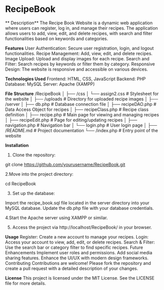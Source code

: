 # RecipeBook
** Description**
The Recipe Book Website is a dynamic web application where users can register, log in, and manage their recipes. The application allows users to add, view, edit, and delete recipes, with search and filter functionalities based on keywords and categories.

**Features**
User Authentication: Secure user registration, login, and logout functionalities.
Recipe Management: Add, view, edit, and delete recipes.
Image Upload: Upload and display images for each recipe.
Search and Filter: Search recipes by keywords or filter them by category.
Responsive Design: The website is responsive and accessible on various devices.

**Technologies Used**
Frontend: HTML, CSS, JavaScript
Backend: PHP
Database: MySQL
Server: Apache (XAMPP)

**File Structure**
/RecipeBook
│
├── /css
│   └── assign2.css            # Stylesheet for the website
│
├── /uploads                   # Directory for uploaded recipe images
│
├── /server
│   ├── db.php                 # Database connection file
│   ├── recipeDAO.php          # Data Access Object for recipes
│   ├── recipeClass.php        # Recipe class definition
│   ├── recipe.php             # Main page for viewing and managing recipes
│   ├── recipeEdit.php         # Page for editing/updating recipes
│   ├── navigation.php         # Navigation bar
│   └── login.php              # User login page
│
├── /README.md                 # Project documentation
└── /index.php                 # Entry point of the website

**Installation**
1. Clone the repository:

git clone https://github.com/yourusername/RecipeBook.git

2.Move into the project directory:

cd RecipeBook

3. Set up the database:

Import the recipe_book.sql file located in the server directory into your MySQL database.
Update the db.php file with your database credentials.

4.Start the Apache server using XAMPP or similar.

5. Access the project via http://localhost/RecipeBook/ in your browser.

**Usage**
Register: Create a new account to manage your recipes.
Login: Access your account to view, add, edit, or delete recipes.
Search & Filter: Use the search bar or category filter to find specific recipes.
Future Enhancements
Implement user roles and permissions.
Add social media sharing features.
Enhance the UI/UX with modern design frameworks.
Contributing
Contributions are welcome! Please fork the repository and create a pull request with a detailed description of your changes.

**License**
This project is licensed under the MIT License. See the LICENSE file for more details.
